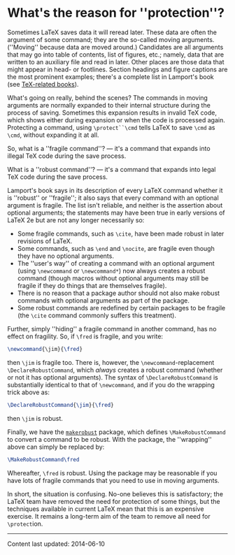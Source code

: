 # What's the reason for ''protection''?

Sometimes LaTeX saves data it will reread later. These data are
often the argument of some command; they are the so-called moving
arguments.  (''Moving'' because data are moved around.)  Candidates
are all arguments that may go into table of contents, list of figures,
etc.; namely, data that are written to an auxiliary file and
read in later.  Other places are those data that might appear in head-
or footlines.  Section headings and figure captions are the most
prominent examples; there's a complete list in Lamport's book
(see [TeX-related books](./FAQ-latex-books.html)).

What's going on really, behind the scenes? The commands in moving
arguments are normally expanded to their internal structure during the
process of saving. Sometimes this expansion results in invalid TeX
code, which shows either during expansion or when the code is
processed again. Protecting a command, using
`\protect``\cmd` tells LaTeX to save `\cmd` as
`\cmd`, without expanding it at all.

So, what is a ''fragile command''?&nbsp;&mdash; it's a command that expands into
illegal TeX code during the save process.

What is a ''robust command''?&nbsp;&mdash; it's a command that expands into legal
TeX code during the save process.

Lamport's book says in its description of every LaTeX command whether
it is ''robust'' or ''fragile''; it also says that every command with an
optional argument is fragile.  The list isn't reliable, and neither
is the assertion about optional arguments; the statements may have
been true in early versions of LaTeX 2e but are not any longer
necessarily so:
  

-  Some fragile commands, such as `\cite`, have been made robust
    in later revisions of LaTeX.
-  Some commands, such as `\end` and `\nocite`, are fragile
    even though they have no optional arguments.
-  The ''user's way'' of creating a command with an optional
    argument (using `\newcommand` or `\newcommand*`) now always
    creates a robust command (though macros without optional arguments
    may still be fragile if they do things that are themselves fragile).
-  There is no reason that a package author should not also make
    robust commands with optional arguments as part of the package.
-  Some robust commands are redefined by certain packages to be
    fragile (the `\cite` command commonly suffers this treatment).

Further, simply ''hiding'' a fragile command in another command, has
no effect on fragility.  So, if `\fred` is fragile, and you write:
```latex
\newcommand{\jim}{\fred}
```
then `\jim` is fragile too.  There is, however, the
`\newcommand`-replacement `\DeclareRobustCommand`, which
_always_ creates a robust command (whether or not it has optional
arguments).  The syntax of `\DeclareRobustCommand` is substantially
identical to that of `\newcommand`, and if you do the wrapping
trick above as:
```latex
\DeclareRobustCommand{\jim}{\fred}
```
then `\jim` is robust.

Finally, we have the [`makerobust`](https://ctan.org/pkg/makerobust) package, which  defines
`\MakeRobustCommand` to convert a command to be robust.  With the
package, the ''wrapping'' above can simply be replaced by:
```latex
\MakeRobustCommand\fred
```
Whereafter, `\fred` is robust.  Using the package may be reasonable
if you have lots of fragile commands that you need to use in moving
arguments.

In short, the situation is confusing.  No-one believes this is
satisfactory; the LaTeX team have removed the need for
protection of some things, but the techniques available in 
current LaTeX mean that this is an expensive exercise.  It remains
a long-term aim of the team to remove all need for `\protect`ion.


----

Content last updated: 2014-06-10

